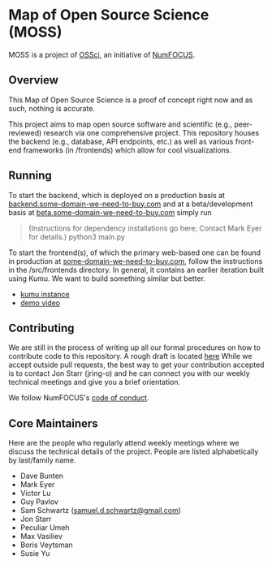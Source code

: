 # Map of Open Source Science (MOSS)
MOSS is a project of [OSSci](https://www.opensource.science/), an initiative of [NumFOCUS](https://numfocus.org/).


## Overview

This Map of Open Source Science is a proof of concept right now and as such, nothing is accurate.

This project aims to map open source software and scientific (e.g., peer-reviewed) research via one comprehensive project. This repository houses the backend (e.g., database, API endpoints, etc.) as well as various front-end frameworks (in /frontends) which allow for cool visualizations.

## Running

To start the backend, which is deployed on a production basis at [backend.some-domain-we-need-to-buy.com](backend.some-domain-we-need-to-buy.com) and at a beta/development basis at [beta.some-domain-we-need-to-buy.com](beta.some-domain-we-need-to-buy.com) simply run

> (Instructions for dependency installations go here; Contact Mark Eyer for details.)
> python3 main.py

To start the frontend(s), of which the primary web-based one can be found in production at [some-domain-we-need-to-buy.com](some-domain-we-need-to-buy.com), follow the instructions in the /src/frontends directory. In general, it contains an earlier iteration built using Kumu. We want to build something similar but better.
 - [kumu instance](https://embed.kumu.io/6cbeee6faebd8cc57590da7b83c4d457#default)
 - [demo video](https://www.youtube.com/watch?v=jZyLSRCba_M)

## Contributing

We are still in the process of writing up all our formal procedures on how to contribute code to this repository. A rough draft is located [here](CONTRIBUTING.md) While we accept outside pull requests, the best way to get your contribution accepted is to contact Jon Starr (jring-o) and he can connect you with our weekly technical meetings and give you a brief orientation.

We follow NumFOCUS's [code of conduct](https://numfocus.org/code-of-conduct).

## Core Maintainers

Here are the people who regularly attend weekly meetings where we discuss the technical details of the project. People are listed alphabetically by last/family name.

* Dave Bunten
* Mark Eyer
* Victor Lu
* Guy Pavlov
* Sam Schwartz (samuel.d.schwartz@gmail.com)
* Jon Starr
* Peculiar Umeh
* Max Vasiliev
* Boris Veytsman
* Susie Yu
